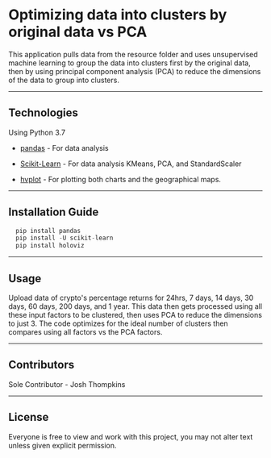 # Optimizing data into clusters by original data vs PCA

This application pulls data from the resource folder and uses unsupervised machine learning to group the data into clusters first by the original data, then by using principal component analysis (PCA) to reduce the dimensions of the data to group into clusters.

---

## Technologies

Using Python 3.7

* [pandas](https://github.com/google/pandas) - For data analysis

* [Scikit-Learn](https://github.com/scikit-learn) - For data analysis KMeans, PCA, and StandardScaler

* [hvplot](https://github.com/holoviz/hvplot) - For plotting both charts and the geographical maps.

---

## Installation Guide

```python
  pip install pandas
  pip install -U scikit-learn
  pip install holoviz
```

---

## Usage

Upload data of crypto's percentage returns for 24hrs, 7 days, 14 days, 30 days, 60 days, 200 days, and 1 year. This data then gets processed using all these input factors to be clustered, then uses PCA to reduce the dimensions to just 3. The code optimizes for the ideal number of clusters then compares using all factors vs the PCA factors.

---

## Contributors

Sole Contributor - Josh Thompkins

---

## License

Everyone is free to view and work with this project, you may not alter text unless given explicit permission.
